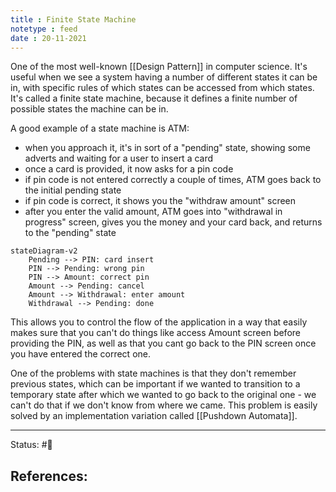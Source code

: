 ```yaml
---
title : Finite State Machine
notetype : feed
date : 20-11-2021
---
```


One of the most well-known [[Design Pattern]] in computer science. It's useful when we see a system having a number of different states it can be in, with specific rules of which states can be accessed from which states. It's called a finite state machine, because it defines a finite number of possible states the machine can be in.

A good example of a state machine is ATM:
- when you approach it, it's in sort of a "pending" state, showing some adverts and waiting for a user to insert a card
- once a card is provided, it now asks for a pin code
- if pin code is not entered correctly a couple of times, ATM goes back to the initial pending state
- if pin code is correct, it shows you the "withdraw amount" screen
- after you enter the valid amount, ATM goes into "withdrawal in progress" screen, gives you the money and your card back, and returns to the "pending" state 

```mermaid
stateDiagram-v2  
	Pending --> PIN: card insert
	PIN --> Pending: wrong pin
	PIN --> Amount: correct pin
	Amount --> Pending: cancel
	Amount --> Withdrawal: enter amount
	Withdrawal --> Pending: done

```


This allows you to control the flow of the application in a way that easily makes sure that you can't do things like access Amount screen before providing the PIN, as well as that you cant go back to the PIN screen once you have entered the correct one.

One of the problems with state machines is that they don't remember previous states, which can be important if we wanted to transition to a temporary state after which we wanted to go back to the original one - we can't do that if we don't know from where we came. This problem is easily solved by an implementation variation called [[Pushdown Automata]].



-----

Status: #🌱 

References:
- 
